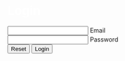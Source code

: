 
<!DOCTYPE html>
<html lang="en">
<head>
    <meta charset="UTF-8">
    <meta http-equiv="X-UA-Compatible" content="IE=edge">
    <meta name="viewport" content="width=device-width, initial-scale=1.0">
    <title>Login Form</title>
    <style>
        *{
    box-sizing: border-box;
    opacity: 1;
}
 
body {
  background-image:url(forest.jpg);
  background-repeat: no-repeat;
  background-size: cover;
  background-position: center;
  font-family:'Times New Roman', Times, serif;
  
}

.container {
  max-width: 600px;
  margin: 0 auto;
  display: flex;
  flex-wrap: wrap;
  justify-content: center;
  align-items: center;
  height: 100vh;
  position: relative;
}

form{
  background-color: rgba(0,0,0,0.5);
  backdrop-filter: saturate(180%)blur(20px);
}

form {
   
  padding: 50px;
  border-radius: 30px;
  width: 350px;
  position: relative;
  z-index: 2;
}


.input-group {
  position: relative;
  margin-bottom: 30px;
}

input {
    padding: 15px;
  border-radius: 30px;
  border: none;
  background-color: #333333;
  color:white;
  width: 100%;
  font-size: 16px;
  font-weight:lighter;
font-family: 'Times New Roman', Times, serif;
}

input:focus {
  outline: none;
  transform: translateY(-5px);
}

button:hover{
    transform: translateY(-5px);
}

label {
  position: absolute;
  left: 20px;
  top: 20px;
  font-size: 16px;
  color: #ffffff;
  transition: all 0.3s ease-in-out;
  pointer-events: none;
}

input:focus ~ label,
input:valid ~ label {
  top: -25px;
  font-size: 14px;
  color: #4CAF50;
}


button[type="submit"],
button[type="reset"] {
  border-radius: 30px;
  border: none;
  padding: 15px;
  font-size: 16px;
  font-weight: bold;
  background-color: #4CAF50;
  color: #ffffff;
  cursor: pointer;
  transition: all 0.3s ease-in-out;
  outline: none;
  width: 120px;
}
 button[type="submit"]:hover,
 button[type="reset"]:hover {
  background-color: #333333;
  color: #4CAF50;
}
 h1{
    color:white
 }   
    </style>
    </head>
<body>
    <div class="container">
        <form>
          <h1>Login</h1>
          <div class="input-group">
            <input type="email" name="email" id="email" required>
            <label for="email">Email</label>
          </div>
          <div class="input-group">
            <input type="password" name="password" id="password" required minlength="8" >
            <label for="password" >Password</label>
          </div>
          <button type="reset">Reset</button>
          <button type="submit" formaction="#">Login</button>
        </form>
      </div>
      
</body>
</html>

